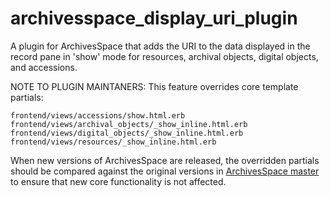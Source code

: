 archivesspace_display_uri_plugin
===================================

A plugin for ArchivesSpace that adds the URI to the data displayed in the record pane in 'show' mode for resources, archival objects, digital objects, and accessions.

NOTE TO PLUGIN MAINTANERS: This feature overrides core template partials:

```
frontend/views/accessions/show.html.erb
frontend/views/archival_objects/_show_inline.html.erb
frontend/views/digital_objects/_show_inline.html.erb
frontend/views/resources/_show_inline.html.erb
```

When new versions of ArchivesSpace are released, the overridden partials should be compared against the original versions in [ArchivesSpace master](https://github.com/archivesspace/archivesspace) to ensure that new core functionality is not affected.

